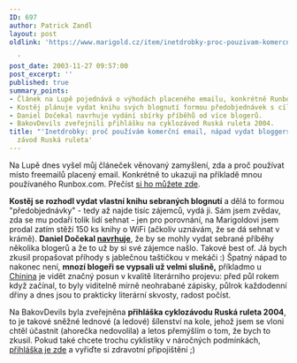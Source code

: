 ```yaml
---
ID: 697
author: Patrick Zandl
layout: post
oldlink: 'https://www.marigold.cz/item/inetdrobky-proc-pouzivam-komercni-email-napad-vydat-bloggerskou-knihu-cyklisticky-zavod-ruska-ruleta

  '
post_date: 2003-11-27 09:57:00
post_excerpt: ''
published: true
summary_points:
- Článek na Lupě pojednává o výhodách placeného emailu, konkrétně Runbox.com.
- Kostěj plánuje vydat knihu svých blognutí formou předobjednávek s cílem 1000 zájemců.
- Daniel Dočekal navrhuje vydání sbírky příběhů od více blogerů.
- BakovDevils zveřejnili přihlášku na cyklozávod Ruská ruleta 2004.
title: "'Inetdrobky: proč používám komerční email, nápad vydat bloggerskou knihu, cyklistický"
  závod Ruská ruleta'
---
```


<p>
Na Lupě dnes vyšel můj článeček věnovaný zamyšlení, zda a proč používat místo freemailů placený email. Konkrétně to ukazuji na příkladě mnou používaného Runbox.com. Přečíst <A href="http://www.lupa.cz/clanek.php3?show=3122" target=_blank>si ho můžete zde</A>. </p>

<p>
<STRONG>Kostěj se rozhodl vydat vlastní knihu sebraných blognutí</STRONG> a dělá to formou "předobjednávky" - tedy až najde tisíc zájemců, vydá ji. Sám jsem zvědav, zda se mu podaří tolik lidí sehnat - jen pro porovnání, na Marigoldovi jsem prodal zatím stěží 150 ks knihy o WiFi (ačkoliv uznávám, že se dá sehnat v krámě). <STRONG>Daniel Dočekal <A href="http://www.pooh.cz/a.asp?a=2007630&amp;db=" target=_blank>navrhuje</A></STRONG>, že by se mohly vydat sebrané příběhy několika blogerů a že to už by si své zájemce našlo. Takové best of. Já bych zkusil propašovat příhody s jablečnou taštičkou v mekáči :) Špatný nápad to nakonec není, <STRONG>mnozí blogeři se vypsali už velmi slušně,</STRONG> příkladmo u <A href="http://chinin.bloguje.cz/" target=_blank>Chinina</A> je vidět značný posun v kvalitě literárního projevu: před půl rokem když začínal, to byly viditelně mírně neohrabané zápisky, půlrok každodenní dřiny a dnes jsou to prakticky literární skvosty, radost počíst. </p>

<p>
Na BakovDevils byla zveřejněna <STRONG>přihláška cyklozávodu Ruská ruleta 2004</STRONG>, to je takové sněžné lednové (a ledové) šílenství na kole, jehož jsem se vloni chtěl účastnit (ahorečka nedovolila) a letos přemýšlím o tom, že bych to zkusil. Pokud také chcete trochu cyklistiky v náročných podmínkách, <A href="http://www.bakovdevils.cz/rs2004prihl.html" target=_blank>přihláška je zde</A> a vyřiďte si zdravotní připojištění ;)</p>